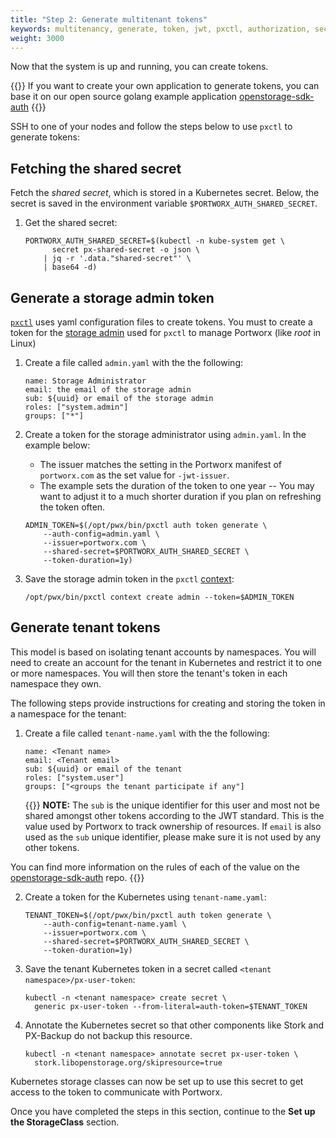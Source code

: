 ```yaml
---
title: "Step 2: Generate multitenant tokens"
keywords: multitenancy, generate, token, jwt, pxctl, authorization, security
weight: 3000
---
```


Now that the system is up and running, you can create tokens.

{{<info>}}
If you want to create your own application to generate tokens, you
can base it on our open source golang example application [openstorage-sdk-auth](https://github.com/libopenstorage/openstorage-sdk-auth)
{{</info>}}

SSH to one of your nodes and follow the steps below to use `pxctl` to generate tokens:

## Fetching the shared secret

Fetch the _shared secret_, which is stored in a
Kubernetes secret. Below, the secret is saved in the
environment variable `$PORTWORX_AUTH_SHARED_SECRET`.

1. Get the shared secret:

    ```text
    PORTWORX_AUTH_SHARED_SECRET=$(kubectl -n kube-system get \
          secret px-shared-secret -o json \
        | jq -r '.data."shared-secret"' \
        | base64 -d)
    ```

## Generate a storage admin token

[`pxctl`](/reference/cli/generate-token) uses yaml
configuration files to create tokens. You must to create a token for the
[storage admin](/concepts/authorization/overview/#the-administrator-role)
used for `pxctl` to manage Portworx
(like _root_ in Linux)

1. Create a file called `admin.yaml` with the the following:

    ```text
    name: Storage Administrator
    email: the email of the storage admin
    sub: ${uuid} or email of the storage admin
    roles: ["system.admin"]
    groups: ["*"]
    ```

2. Create a token for the storage administrator using `admin.yaml`. In the example below:

    * The issuer matches the setting in the Portworx manifest of `portworx.com` as the set value for `-jwt-issuer`.
    * The example sets the duration of the token to one year -- You may want to adjust it to a much shorter duration if you plan on refreshing the token often.

    ```text
    ADMIN_TOKEN=$(/opt/pwx/bin/pxctl auth token generate \
        --auth-config=admin.yaml \
        --issuer=portworx.com \
        --shared-secret=$PORTWORX_AUTH_SHARED_SECRET \
        --token-duration=1y)
    ```

3. Save the storage admin token in the `pxctl` [context](/reference/cli/authorization/#contexts):

    ```text
    /opt/pwx/bin/pxctl context create admin --token=$ADMIN_TOKEN
    ```

## Generate tenant tokens

This model is based on isolating tenant accounts by namespaces. You will need
to create an account for the tenant in Kubernetes and restrict it to one or
more namespaces. You will then store the tenant's token in each namespace
they own.

The following steps provide instructions for creating and storing the token
in a namespace for the tenant:

1. Create a file called `tenant-name.yaml` with the the following:

    ```text
    name: <Tenant name>
    email: <Tenant email>
    sub: ${uuid} or email of the tenant
    roles: ["system.user"]
    groups: ["<groups the tenant participate if any"]
    ```

    {{<info>}}
**NOTE:** The `sub` is the unique identifier for this user and most not be shared amongst
other tokens according to the JWT standard. This is the value used by Portworx
to track ownership of resources. If `email` is also used as the `sub` unique
identifier, please make sure it is not used by any other tokens.

You can find more information on the rules of each of the value on the
[openstorage-sdk-auth](https://github.com/libopenstorage/openstorage-sdk-auth#usage) repo.
    {{</info>}}


2. Create a token for the Kubernetes using `tenant-name.yaml`:

    ```text
    TENANT_TOKEN=$(/opt/pwx/bin/pxctl auth token generate \
        --auth-config=tenant-name.yaml \
        --issuer=portworx.com \
        --shared-secret=$PORTWORX_AUTH_SHARED_SECRET \
        --token-duration=1y)
    ```

3. Save the tenant Kubernetes token in a secret called `<tenant namespace>/px-user-token`:

    ```text
    kubectl -n <tenant namespace> create secret \
      generic px-user-token --from-literal=auth-token=$TENANT_TOKEN
    ```
4. Annotate the Kubernetes secret so that other components like Stork and PX-Backup do not backup this resource.

    ```text
    kubectl -n <tenant namespace> annotate secret px-user-token \
      stork.libopenstorage.org/skipresource=true
    ```

Kubernetes storage classes can now be set up to use this secret to
get access to the token to communicate with Portworx.

Once you have completed the steps in this section, continue to the **Set up the StorageClass**
section.
